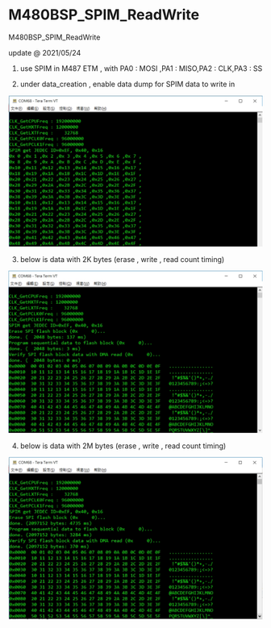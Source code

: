 # M480BSP_SPIM_ReadWrite
 M480BSP_SPIM_ReadWrite

update @ 2021/05/24

1. use SPIM in M487 ETM , with PA0 : MOSI ,PA1 : MISO,PA2 : CLK,PA3 : SS

2. under data_creation , enable data dump for SPIM data to write in

![image](https://github.com/released/M480BSP_SPIM_ReadWrite/blob/main/log_SPIM_dump_data.jpg)

3. below is data with 2K bytes (erase , write , read count timing)

![image](https://github.com/released/M480BSP_SPIM_ReadWrite/blob/main/log_SPIM_erase_write_read_2K.jpg)

4. below is data with 2M bytes (erase , write , read count timing)

![image](https://github.com/released/M480BSP_SPIM_ReadWrite/blob/main/log_SPIM_erase_write_read_2M.jpg)


